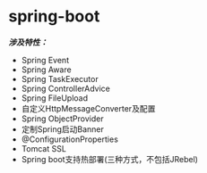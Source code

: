 # spring-boot

**_涉及特性：_**

- Spring Event
- Spring Aware
- Spring TaskExecutor
- Spring ControllerAdvice
- Spring FileUpload
- 自定义HttpMessageConverter及配置
- Spring ObjectProvider
- 定制Spring启动Banner
- @ConfigurationProperties
- Tomcat SSL
- Spring boot支持热部署(三种方式，不包括JRebel)